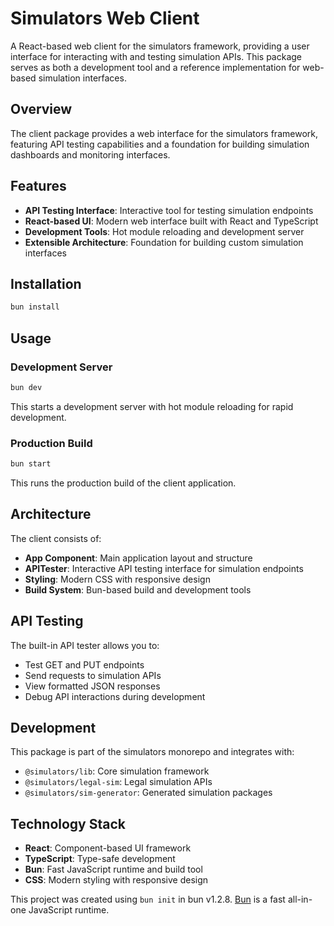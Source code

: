 # Simulators Web Client

A React-based web client for the simulators framework, providing a user interface for interacting with and testing simulation APIs. This package serves as both a development tool and a reference implementation for web-based simulation interfaces.

## Overview

The client package provides a web interface for the simulators framework, featuring API testing capabilities and a foundation for building simulation dashboards and monitoring interfaces.

## Features

- **API Testing Interface**: Interactive tool for testing simulation endpoints
- **React-based UI**: Modern web interface built with React and TypeScript
- **Development Tools**: Hot module reloading and development server
- **Extensible Architecture**: Foundation for building custom simulation interfaces

## Installation

```bash
bun install
```

## Usage

### Development Server

```bash
bun dev
```

This starts a development server with hot module reloading for rapid development.

### Production Build

```bash
bun start
```

This runs the production build of the client application.

## Architecture

The client consists of:

- **App Component**: Main application layout and structure
- **APITester**: Interactive API testing interface for simulation endpoints
- **Styling**: Modern CSS with responsive design
- **Build System**: Bun-based build and development tools

## API Testing

The built-in API tester allows you to:

- Test GET and PUT endpoints
- Send requests to simulation APIs
- View formatted JSON responses
- Debug API interactions during development

## Development

This package is part of the simulators monorepo and integrates with:

- `@simulators/lib`: Core simulation framework
- `@simulators/legal-sim`: Legal simulation APIs
- `@simulators/sim-generator`: Generated simulation packages

## Technology Stack

- **React**: Component-based UI framework
- **TypeScript**: Type-safe development
- **Bun**: Fast JavaScript runtime and build tool
- **CSS**: Modern styling with responsive design

This project was created using `bun init` in bun v1.2.8. [Bun](https://bun.sh) is a fast all-in-one JavaScript runtime.
